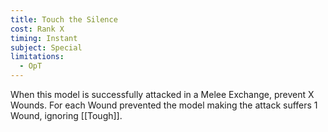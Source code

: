 ```yaml
---
title: Touch the Silence
cost: Rank X
timing: Instant
subject: Special
limitations:
  - OpT
---
```

When this model is successfully attacked in a Melee Exchange, prevent X Wounds.
For each Wound prevented the model making the attack suffers 1 Wound, ignoring [[Tough]].